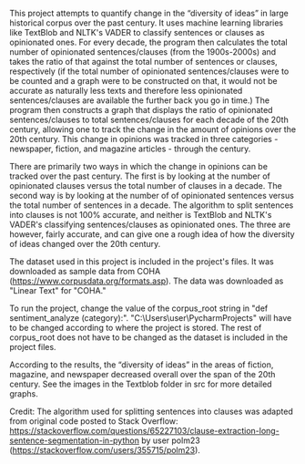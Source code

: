 This project attempts to quantify change in the “diversity of ideas” in large historical corpus over the past century. It uses machine learning libraries like 
TextBlob and NLTK's VADER to classify sentences or clauses as opinionated ones. For every decade, the program then calculates the total number of opinionated sentences/clauses 
(from the 1900s-2000s) and takes the ratio of that against the total number of sentences or clauses, respectively (if the total number of 
opinionated sentences/clauses were to be counted and a graph were to be constructed on that, it would not be accurate as naturally less texts and therefore less 
opinionated sentences/clauses are available the further back you go in time.) The program then constructs a graph that displays the ratio of opinionated 
sentences/clauses to total sentences/clauses for each decade of the 20th century, allowing one to track the change in the amount of opinions over the 20th century. 
This change in opinions was tracked in three categories - newspaper, fiction, and magazine articles - through the century. 

There are primarily two ways in which the change in opinions can be tracked over the past century. The first is by looking at the number of opinionated 
clauses versus the total number of clauses in a decade. The second way is by looking at the number of of opinionated sentences versus the total number of sentences 
in a decade. The algorithm to split sentences into clauses is not 100% accurate, and neither is TextBlob and NLTK's VADER's classifying sentences/clauses as 
opinionated ones. The three are however, fairly accurate, and can give one a rough idea of how the diversity of ideas changed over the 20th century. 

The dataset used in this project is included in the project's files. It was downloaded as sample data from COHA (https://www.corpusdata.org/formats.asp). 
The data was downloaded as "Linear Text" for "COHA."

To run the project, change the value of the corpus_root string in "def sentiment_analyze (category):". "C:\Users\user\PycharmProjects\" will have to be changed 
according to where the project is stored. The rest of corpus_root does not have to be changed as the dataset is included in the project files.

According to the results, the “diversity of ideas” in the areas of fiction, magazine, and newspaper decreased overall over the span of the 20th century. See the images in the Textblob folder in src for more detailed graphs. 

Credit: 
The algorithm used for splitting sentences into clauses was adapted from original code posted to 
Stack Overflow: https://stackoverflow.com/questions/65227103/clause-extraction-long-sentence-segmentation-in-python by user 
polm23 (https://stackoverflow.com/users/355715/polm23). 
